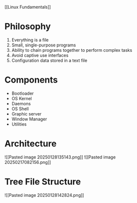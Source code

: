[[Linux Fundamentals]]
# Philosophy

1. Everything is a file
2. Small, single-purpose programs
3. Ability to chain programs together to perform complex tasks
4. Avoid captive use interfaces
5. Configuration data stored in a text file
# Components

- Bootloader
- OS Kernel
- Daemons
- OS Shell
- Graphic server
- Window Manager
- Utilities
# Architecture
![[Pasted image 20250128135143.png]]
![[Pasted image 20250217082156.png]]
# Tree File Structure

![[Pasted image 20250128142824.png]]



